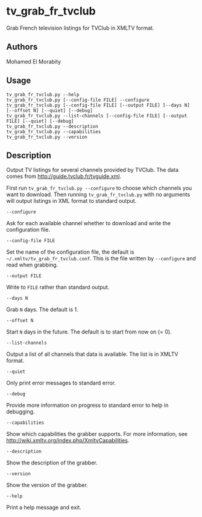 # tv_grab_fr_tvclub

Grab French television listings for TVClub in XMLTV format.

## Authors

Mohamed El Morabity

## Usage

    tv_grab_fr_tvclub.py --help
    tv_grab_fr_tvclub.py [--config-file FILE] --configure
    tv_grab_fr_tvclub.py [--config-file FILE] [--output FILE] [--days N] [--offset N] [--quiet] [--debug]
	tv_grab_fr_tvclub.py --list-channels [--config-file FILE] [--output FILE] [--quiet] [--debug]
    tv_grab_fr_tvclub.py --description
    tv_grab_fr_tvclub.py --capabilities
    tv_grab_fr_tvclub.py --version

## Description

Output TV listings for several channels provided by TVClub. The data comes from http://guide.tvclub.fr/tvguide.xml.

First run `tv_grab_fr_tvclub.py --configure` to choose which channels you want to download. Then running `tv_grab_fr_tvclub.py` with no arguments will output listings in XML format to standard output.

    --configure

Ask for each available channel whether to download and write the configuration file.

    --config-file FILE

Set the name of the configuration file, the default is `~/.xmltv/tv_grab_fr_tvclub.conf`. This is the file written by `--configure` and read when grabbing.

    --output FILE

Write to `FILE` rather than standard output.

    --days N

Grab `N` days. The default is 1.

    --offset N

Start `N` days in the future. The default is to start from now on (= 0).

    --list-channels

Output a list of all channels that data is available. The list is in XMLTV format.

    --quiet

Only print error messages to standard error.

    --debug

Provide more information on progress to standard error to help in debugging.

    --capabilities

Show which capabilities the grabber supports. For more information, see http://wiki.xmltv.org/index.php/XmltvCapabilities.

    --description

Show the description of the grabber.

    --version

Show the version of the grabber.

    --help

Print a help message and exit.
